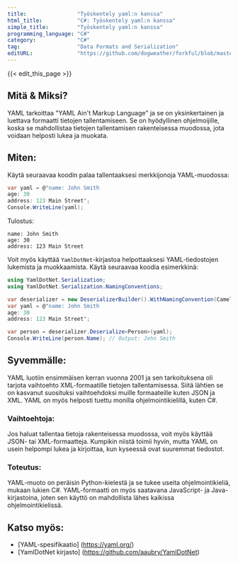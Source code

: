 ```yaml
---
title:                "Työskentely yaml:n kanssa"
html_title:           "C#: Työskentely yaml:n kanssa"
simple_title:         "Työskentely yaml:n kanssa"
programming_language: "C#"
category:             "C#"
tag:                  "Data Formats and Serialization"
editURL:              "https://github.com/dogweather/forkful/blob/master/content/fi/c-sharp/working-with-yaml.md"
---
```


{{< edit_this_page >}}

## Mitä & Miksi?
YAML tarkoittaa "YAML Ain't Markup Language" ja se on yksinkertainen ja luettava formaatti tietojen tallentamiseen. Se on hyödyllinen ohjelmoijille, koska se mahdollistaa tietojen tallentamisen rakenteisessa muodossa, jota voidaan helposti lukea ja muokata.

## Miten: 
Käytä seuraavaa koodin palaa tallentaaksesi merkkijonoja YAML-muodossa:

```C#
var yaml = @"name: John Smith
age: 30
address: 123 Main Street";
Console.WriteLine(yaml);
```

Tulostus:

```
name: John Smith
age: 30
address: 123 Main Street
```

Voit myös käyttää `YamlDotNet`-kirjastoa helpottaaksesi YAML-tiedostojen lukemista ja muokkaamista. Käytä seuraavaa koodia esimerkkinä:

```C#
using YamlDotNet.Serialization;
using YamlDotNet.Serialization.NamingConventions;

var deserializer = new DeserializerBuilder().WithNamingConvention(CamelCaseNamingConvention.Instance).Build();
var yaml = @"name: John Smith
age: 30
address: 123 Main Street";

var person = deserializer.Deserialize<Person>(yaml);
Console.WriteLine(person.Name); // Output: John Smith
```

## Syvemmälle:
YAML luotiin ensimmäisen kerran vuonna 2001 ja sen tarkoituksena oli tarjota vaihtoehto XML-formaatille tietojen tallentamisessa. Siitä lähtien se on kasvanut suosituksi vaihtoehdoksi muille formaateille kuten JSON ja XML. YAML on myös helposti tuettu monilla ohjelmointikielillä, kuten C#.

### Vaihtoehtoja:
Jos haluat tallentaa tietoja rakenteisessa muodossa, voit myös käyttää JSON- tai XML-formaatteja. Kumpikin niistä toimii hyvin, mutta YAML on usein helpompi lukea ja kirjoittaa, kun kyseessä ovat suuremmat tiedostot.

### Toteutus:
YAML-muoto on peräisin Python-kielestä ja se tukee useita ohjelmointikieliä, mukaan lukien C#. YAML-formaatti on myös saatavana JavaScript- ja Java-kirjastoina, joten sen käyttö on mahdollista lähes kaikissa ohjelmointikielissä.

## Katso myös:
- [YAML-spesifikaatio] (https://yaml.org/)
- [YamlDotNet kirjasto] (https://github.com/aaubry/YamlDotNet)